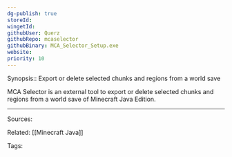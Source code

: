 ```yaml
---
dg-publish: true
storeId: 
wingetId: 
githubUser: Querz
githubRepo: mcaselector
githubBinary: MCA_Selector_Setup.exe
website: 
priority: 10
---
```


Synopsis:: Export or delete selected chunks and regions from a world save

MCA Selector is an external tool to export or delete selected chunks and regions from a world save of Minecraft Java Edition.

---


Sources:

Related:
[[Minecraft Java]]

Tags: